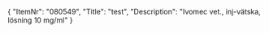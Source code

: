{
  "ItemNr": "080549",
  "Title": "test",
  "Description": "Ivomec vet., inj-vätska, lösning 10 mg/ml"
}